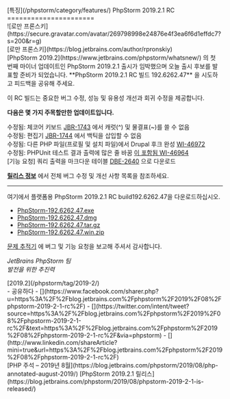 <div class="content">[특징](/phpstorm/category/features/) PhpStorm 2019.2.1 RC 
======================

<div class="post-info">![로만 프론스키](https://secure.gravatar.com/avatar/269798998e24876e4f3ea6f6d1effdc7?s=200&r=g)<div class="post-info__text"> [로만 프론스키](https://blog.jetbrains.com/author/rpronskiy) <time class="publish-date" data-day="16" data-month="08" data-year="2019" datetime="2019-08-16"></time></div></div> [PhpStorm 2019.2](https://www.jetbrains.com/phpstorm/whatsnew/) 의 첫 번째 마이너 업데이트인 PhpStorm 2019.2.1 출시가 임박했으며 오늘 출시 후보를 발표할 준비가 되었습니다. **PhpStorm 2019.2.1 RC 빌드 192.6262.47** 을 시도하고 피드백을 공유해 주세요.

 이 RC 빌드는 중요한 버그 수정, 성능 및 유용성 개선과 회귀 수정을 제공합니다.

 **다음은 몇 가지 주목할만한 업데이트입니다.**

 수정됨: 체코어 키보드 [JBR-1743](https://youtrack.jetbrains.com/issue/JBR-1743?_ga=2.55304875.1621128595.1565948734-2045641305.1510746697) 에서 캐럿(^) 및 물결표(~)를 쓸 수 없음  
 수정됨: 편집기 [JBR-1744](https://youtrack.jetbrains.com/issue/JBR-1744?_ga=2.55304875.1621128595.1565948734-2045641305.1510746697) 에서 백틱을 삽입할 수 없음  
 수정됨: 다른 PHP 파일(프로필 및 설치 파일)에서 Drupal 후크 완성 [WI-46972](https://youtrack.jetbrains.com/issue/WI-46972?_ga=2.55304875.1621128595.1565948734-2045641305.1510746697)  
 수정됨: PHPUnit 테스트 결과 출력에 많은 줄 바꿈 [이 포함됨 WI-46964](https://youtrack.jetbrains.com/issue/WI-46964?_ga=2.251907593.1621128595.1565948734-2045641305.1510746697)  
 \[기능 요청\] 쿼리 출력을 마크다운 테이블 [DBE-2640](https://youtrack.jetbrains.com/issue/DBE-2640) 으로 다운로드

 **[릴리스 정보](https://confluence.jetbrains.com/display/PhpStorm/PhpStorm+192.6262.47+Release+Notes)** 에서 전체 버그 수정 및 개선 사항 목록을 참조하세요.

---

 여기에서 플랫폼용 PhpStorm 2019.2.1 RC build192.6262.47을 다운로드하십시오.

- [PhpStorm-192.6262.47.exe](http://download.jetbrains.com/webide/PhpStorm-192.6262.47.exe)
- [PhpStorm-192.6262.47.dmg](http://download.jetbrains.com/webide/PhpStorm-192.6262.47.dmg)
- [PhpStorm-192.6262.47.tar.gz](http://download.jetbrains.com/webide/PhpStorm-192.6262.47.tar.gz)
- [PhpStorm-192.6262.47.win.zip](http://download.jetbrains.com/webide/PhpStorm-192.6262.47.win.zip)

 [문제 추적기](http://youtrack.jetbrains.com/issues/WI) 에 버그 및 기능 요청을 보고해 주셔서 감사합니다.

 *JetBrains PhpStorm 팀*  
 *발전을 위한 추진력*

<div class="content__row"><div class="tag-list"> [2019.2](/phpstorm/tag/2019-2/)</div>- <span>공유하다</span>
- [](https://www.facebook.com/sharer.php?u=https%3A%2F%2Fblog.jetbrains.com%2Fphpstorm%2F2019%2F08%2Fphpstorm-2019-2-1-rc%2F)
- [](https://twitter.com/intent/tweet?source=https%3A%2F%2Fblog.jetbrains.com%2Fphpstorm%2F2019%2F08%2Fphpstorm-2019-2-1-rc%2F&text=https%3A%2F%2Fblog.jetbrains.com%2Fphpstorm%2F2019%2F08%2Fphpstorm-2019-2-1-rc%2F&via=phpstorm)
- [](http://www.linkedin.com/shareArticle?mini=true&url=https%3A%2F%2Fblog.jetbrains.com%2Fphpstorm%2F2019%2F08%2Fphpstorm-2019-2-1-rc%2F)

</div><div class="content__pagination"> [PHP 주석 – 2019년 8월](https://blog.jetbrains.com/phpstorm/2019/08/php-annotated-august-2019/) [PhpStorm 2019.2.1 릴리스](https://blog.jetbrains.com/phpstorm/2019/08/phpstorm-2019-2-1-is-released/)</div></div><div class="container comments-container"><div class="content"><div id="remark42"></div></div></div>